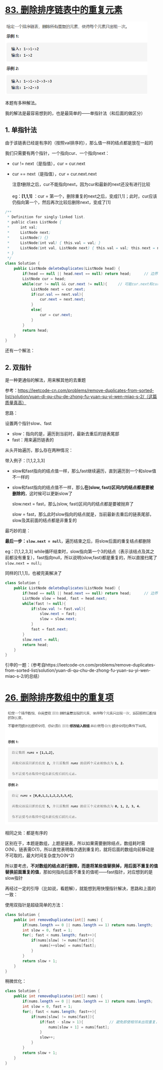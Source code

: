 # [83. 删除排序链表中的重复元素](https://leetcode-cn.com/problems/remove-duplicates-from-sorted-list/)

<img src="pic\image-20210301204754564.png" alt="image-20210301204754564" style="zoom:67%;" />

本题有多种解法。

我的解法是最容易想到的，也是最简单的——单指针法（和后面的做区分）

## 1. 单指针法

由于该链表已经是有序的（按照val排序的），那么值一样的结点都是放在一起的

我们只需要有两个指针，一个指向cur、一个指向next：

- cur != next（是指值），cur = cur.next

- cur == next（是指值），cur = cur.next.next

  注意:exclamation:删除之后，cur不能指向next，因为cur和最新的next还没有进行比较

  eg：**[1,1,1]** ：cur = 第一个，删除重复的next之后，变成[1,1]；此时，cur应该仍指向第一个，然后再次比较后删除next，变成了[1]

```java
/**
 * Definition for singly-linked list.
 * public class ListNode {
 *     int val;
 *     ListNode next;
 *     ListNode() {}
 *     ListNode(int val) { this.val = val; }
 *     ListNode(int val, ListNode next) { this.val = val; this.next = next; }
 * }
 */
class Solution {
    public ListNode deleteDuplicates(ListNode head) {
        if(head == null || head.next == null) return head;      // 边界条件
        ListNode cur = head;
        while(cur != null && cur.next != null){		// 可能cur.next和cur重复了，删除next之后，cur就是最后一个结点了
            ListNode next = cur.next;
            if(cur.val == next.val){
                cur.next = next.next;
            }
            else{
                cur = cur.next;
            }
        }
        return head;
    }
}
```

还有一个解法：

## 2. 双指针

是一种更通俗的解法，用来解其他的去重题

参考：https://leetcode-cn.com/problems/remove-duplicates-from-sorted-list/solution/yuan-di-qu-chu-de-zhong-fu-yuan-su-yi-wen-miao-s-2/（这篇质量真高）

思路：

设置两个指针slow、fast

- slow：指向的是，遍历到当前时，最新去重后的链表尾部
- fast：用来遍历链表的

从头开始遍历，那么存在两种情况：

带入例子：[1,1,2,3,3]

- slow和fast指向的结点值一样，那么fast继续遍历，直到遍历到一个和slow值不一样的

- slow和fast指向的结点值不一样，那么**在(slow, fast)区间内的结点都是要被删除的**，这时候可以更新slow了

  slow.next = fast，那么(slow, fast)区间内的结点都是要被抛弃了

  slow = fast，那么此时slow指向的结点就是，当前最新去重后的链表尾部，slow及其前面的结点都是非重复的

最巧妙的是：

**最后一步：`slow.next = null`**，遍历结束之后，将slow后面的重复结点都删除

eg：[1,1,2,3,3] while循环结束时，slow指向第一个3的结点（表示该结点及其之前都没有重复），fast指向null，所以说明(slow,fast)都是重复的，所以直接扫尾了`slow.next = null;`

同样的[1,1,1]，也被完美解决了

```java
class Solution {
    public ListNode deleteDuplicates(ListNode head) {
        if(head == null || head.next == null) return head;      // 边界条件
        ListNode slow = head, fast = head.next;
        while(fast != null){
            if(slow.val != fast.val){
                slow.next = fast;
                slow = slow.next;
            }
            fast = fast.next;
        }
        slow.next = null;
        return head;
    }
}
```

引申的一题：（参考自https://leetcode-cn.com/problems/remove-duplicates-from-sorted-list/solution/yuan-di-qu-chu-de-zhong-fu-yuan-su-yi-wen-miao-s-2/的总结）



# [26. 删除排序数组中的重复项](https://leetcode-cn.com/problems/remove-duplicates-from-sorted-array/)

<img src="pic\image-20210301211751333.png" alt="image-20210301211751333" style="zoom:67%;" />

相同之处：都是有序的

区别在于，本题是数组，上题是链表，所以如果需要删除结点，数组耗时需O(N)，链表需O(1)，所以直觉表明每次遇到重复的，就将后面的数组向前移动是不可取的，最大时间复杂度为O(N^2)

所以要考虑，**不对数组的结点进行删除，而是将某些值替换掉，用后面不重复的值替换前面重复的值**，那如何指向后面不重复的值呢——fast指针，对应想到的是slow指针

再经过一定的引导（比如说，看题解），就能想到用快慢指针解决，思路和上面的一致：

使用双指针是超级简单的方法：

```java
class Solution {
    public int removeDuplicates(int[] nums) {
        if(nums.length == 0 || nums.length == 1) return nums.length;        // 边界情况
        int slow = 0, fast = 1;
        for(; fast < nums.length; fast++){
            if(nums[slow] != nums[fast]){
                nums[++slow] = nums[fast];
            }
        }
        return slow + 1;
    }
}
```

稍微优化：

```java
class Solution {
    public int removeDuplicates(int[] nums) {
        if(nums.length == 0 || nums.length == 1) return nums.length;        // 边界情况
        int slow = 0, fast = 1;
        for(; fast < nums.length; fast++){
            if(nums[slow] != nums[fast]){
                if(fast - slow > 1){			// 避免即使相邻未出现重复，也重新赋值了
                	nums[slow + 1] = nums[fast];
                }
                slow++;
            }
        }
        return slow + 1;
    }
}
```


